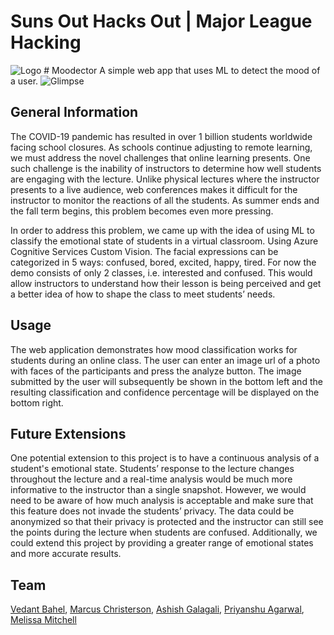 # Suns Out Hacks Out | Major League Hacking
![Logo](https://github.com/AshishJGalagali/Moodector/blob/master/data/logo.png) # Moodector 
A simple web app that uses ML to detect the mood of a user.
![Glimpse](https://github.com/AshishJGalagali/Moodector/blob/master/data/Moodector!.png)

## General Information
The COVID-19 pandemic has resulted in over 1 billion students worldwide facing school closures. As schools continue adjusting to remote learning, we must address the novel challenges that online learning presents. One such challenge is the inability of instructors to determine how well students are engaging with the lecture. Unlike physical lectures where the instructor presents to a live audience, web conferences makes it difficult for the instructor to monitor the reactions of all the students. As summer ends and the fall term begins, this problem becomes even more pressing.

In order to address this problem, we came up with the idea of using ML to classify the emotional state of students in a virtual classroom. Using Azure Cognitive Services Custom Vision. The facial expressions can be categorized in 5 ways: confused, bored, excited, happy, tired. For now the demo consists of only 2 classes, i.e. interested and confused. This would allow instructors to understand how their lesson is being perceived and get a better idea of how to shape the class to meet students’ needs. 

## Usage 
The web application demonstrates how mood classification works for students during an online class. The user can enter an image url of a photo with faces of the participants and press the analyze button. The image submitted by the user will subsequently be shown in the bottom left and the resulting classification and confidence percentage will be displayed on the bottom right.

## Future Extensions
One potential extension to this project is to have a continuous analysis of a student's emotional state. Students’ response to the lecture changes throughout the lecture and a real-time analysis would be much more informative to the instructor than a single snapshot. However, we would need to be aware of how much analysis is acceptable and make sure that this feature does not invade the students’ privacy. The data could be anonymized so that their privacy is protected and the instructor can still see the points during the lecture when students are confused. Additionally, we could extend this project by providing a greater range of emotional states and more accurate results.

## Team
[Vedant Bahel](https://github.com/vedantbahel), [Marcus Christerson](https://github.com/marcusch), [Ashish Galagali](https://github.com/AshishJGalagali), [Priyanshu Agarwal](https://github.com/priyanshuone6), [Melissa Mitchell](https://github.com/MCMitchell8) 


